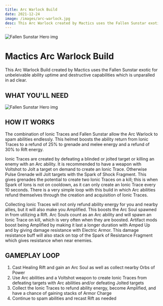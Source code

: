 ```yaml
---
title: Arc Warlock Build
date: 2021-12-24
image: /images/arc-warlock.jpg
desc: This Arc Warlock created by Mactics uses the Fallen Sunstar exotic for unbeleivable ability uptime and destructive capabilities.
---
```


![Fallen Sunstar Hero img](/images/fallen-sunstar.jpg "Fallen Sunstar D2")

# Mactics Arc Warlock Build

This Arc Warlock Build created by Mactics uses the Fallen Sunstar exotic for unbeleivable ability uptime and destructive capabilities which is unparalled in ad clear.

## WHAT YOU'LL NEED

![Fallen Sunstar Hero img](/images/arc-warlock-build.png "Fallen Sunstar D2")

## HOW IT WORKS

The combination of Ionic Traces and Fallen Sunstar allow the Arc Warlock to spam abilities endlessly. This helmet boosts the ability return from Ionic Traces to a refund of 25% to grenade and melee energy and a refund of 30% to Rift energy.

Ionic Traces are created by defeating a blinded or jolted target or killing an enemy with an Arc ability. It is recommended to have a weapon with Voltshot to Jolt a target on demand to create an Ionic Trace. Otherwise Pulse Grenade will Jolt targets with the Spark of Shock Fragment. This gives grenades the potential to create two Ionic Traces on a kill; this is when Spark of Ions is not on cooldown, as it can only create an Ionic Trace every 10 seconds. There is a very simple loop with this build in which Arc abilities refund themselves through the creation and acquisition of Ionic Traces.

Collecting Ionic Traces will not only refund ability energy for you and nearby allies, but it will also make you Amplified. This boosts the Arc Soul spawned in from utilizing a Rift. Arc Souls count as an Arc ability and will spawn an Ionic Trace on kill, which is very often when they are boosted. Artifact mods boost being Amplified by making it last a longer duration with Amped Up and by giving damage resistance with Electric Armor. This damage resistance buff will also stack on top of the Spark of Resistance Fragment which gives resistance when near enemies.

## GAMEPLAY LOOP

1. Cast Healing Rift and gain an Arc Soul as well as collect nearby Orbs of Power
2. Use Arc abilities and a Voltshot weapon to create Ionic Traces from defeating targets with Arc abilities and/or defeating Jolted targets
3. Collect the Ionic Traces to refund ability energy, become Amplified, and have a chance of gaining stacks of Armor Charge
4. Continue to spam abilities and recast Rift as needed
